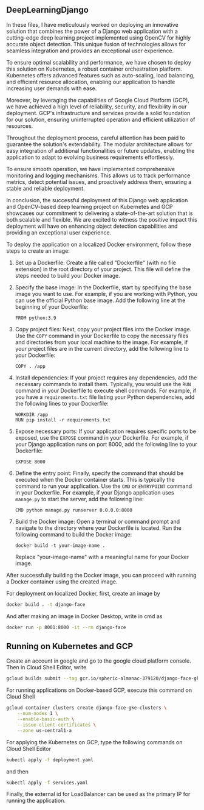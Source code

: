 ## DeepLearningDjango

In these files, I have meticulously worked on deploying an innovative solution that combines the power of a Django web application with a cutting-edge deep learning project implemented using OpenCV for highly accurate object detection. This unique fusion of technologies allows for seamless integration and provides an exceptional user experience.

To ensure optimal scalability and performance, we have chosen to deploy this solution on Kubernetes, a robust container orchestration platform. Kubernetes offers advanced features such as auto-scaling, load balancing, and efficient resource allocation, enabling our application to handle increasing user demands with ease.

Moreover, by leveraging the capabilities of Google Cloud Platform (GCP), we have achieved a high level of reliability, security, and flexibility in our deployment. GCP's infrastructure and services provide a solid foundation for our solution, ensuring uninterrupted operation and efficient utilization of resources.

Throughout the deployment process, careful attention has been paid to guarantee the solution's extendability. The modular architecture allows for easy integration of additional functionalities or future updates, enabling the application to adapt to evolving business requirements effortlessly.

To ensure smooth operation, we have implemented comprehensive monitoring and logging mechanisms. This allows us to track performance metrics, detect potential issues, and proactively address them, ensuring a stable and reliable deployment.

In conclusion, the successful deployment of this Django web application and OpenCV-based deep learning project on Kubernetes and GCP showcases our commitment to delivering a state-of-the-art solution that is both scalable and flexible. We are excited to witness the positive impact this deployment will have on enhancing object detection capabilities and providing an exceptional user experience.

To deploy the application on a localized Docker environment, follow these steps to create an image:

1. Set up a Dockerfile: Create a file called "Dockerfile" (with no file extension) in the root directory of your project. This file will define the steps needed to build your Docker image.

2. Specify the base image: In the Dockerfile, start by specifying the base image you want to use. For example, if you are working with Python, you can use the official Python base image. Add the following line at the beginning of your Dockerfile:
   ```
   FROM python:3.9
   ```

3. Copy project files: Next, copy your project files into the Docker image. Use the `COPY` command in your Dockerfile to copy the necessary files and directories from your local machine to the image. For example, if your project files are in the current directory, add the following line to your Dockerfile:
   ```
   COPY . /app
   ```

4. Install dependencies: If your project requires any dependencies, add the necessary commands to install them. Typically, you would use the `RUN` command in your Dockerfile to execute shell commands. For example, if you have a `requirements.txt` file listing your Python dependencies, add the following lines to your Dockerfile:
   ```
   WORKDIR /app
   RUN pip install -r requirements.txt
   ```

5. Expose necessary ports: If your application requires specific ports to be exposed, use the `EXPOSE` command in your Dockerfile. For example, if your Django application runs on port 8000, add the following line to your Dockerfile:
   ```
   EXPOSE 8000
   ```

6. Define the entry point: Finally, specify the command that should be executed when the Docker container starts. This is typically the command to run your application. Use the `CMD` or `ENTRYPOINT` command in your Dockerfile. For example, if your Django application uses `manage.py` to start the server, add the following line:
   ```
   CMD python manage.py runserver 0.0.0.0:8000
   ```

7. Build the Docker image: Open a terminal or command prompt and navigate to the directory where your Dockerfile is located. Run the following command to build the Docker image:
   ```
   docker build -t your-image-name .
   ```

   Replace "your-image-name" with a meaningful name for your Docker image.

After successfully building the Docker image, you can proceed with running a Docker container using the created image.


For deployment on localized Docker, first, create an image by 
```bash
docker build . -t django-face 
```

And after making an image in Docker Desktop, write in cmd as

```bash
docker run -p 8001:8000 -it --rm django-face
```
## Running on Kubernetes and GCP

Create an account in google and go to the google cloud platform console.
Then in Cloud Shell Editor, write 

```bash
gcloud builds submit --tag gcr.io/spheric-almanac-379120/django-face-gke .
```
For running applications on Docker-based GCP, execute this command on Cloud Shell

```bash
gcloud container clusters create django-face-gke-clusters \
    --num-nodes 1 \
    --enable-basic-auth \
    --issue-client-certificates \
    --zone us-central1-a
```
For applying the Kubernetes on GCP, type the following commands on Cloud Shell Editor

```bash
kubectl apply -f deployment.yaml
```
and then

```bash
kubectl apply -f services.yaml
```

Finally, the external id for LoadBalancer can be used as the primary IP for running the application.